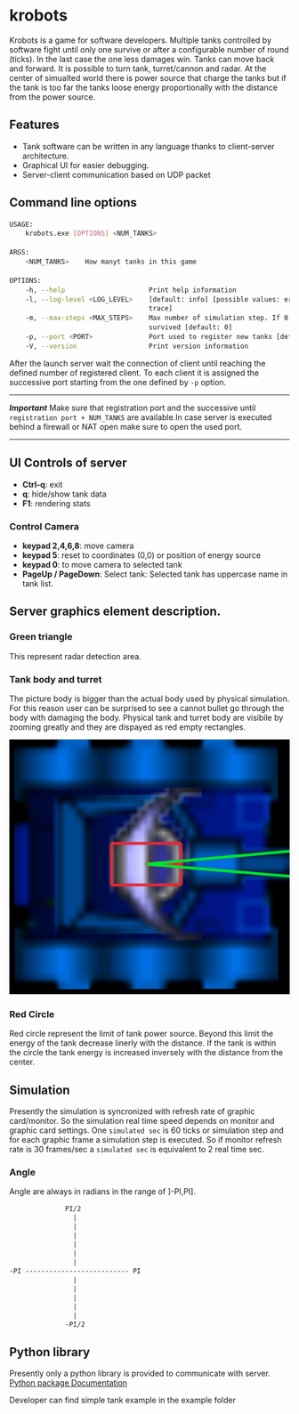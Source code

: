 # krobots
Krobots is a game for software developers. 
Multiple tanks controlled by software fight until only one survive or after a configurable number of round (ticks). In the last case the one less damages win.
Tanks can move back and forward. It is possible to turn tank, turret/cannon and radar.
At the center of simualted world there is power source that charge the tanks but if the tank is too far the tanks loose energy proportionally with the distance from the power source.

## Features
* Tank software can be written in any language thanks to client-server architecture.
* Graphical UI for easier debugging.
* Server-client communication based on UDP packet

## Command line options
```bash
USAGE:
    krobots.exe [OPTIONS] <NUM_TANKS>

ARGS:
    <NUM_TANKS>    How manyt tanks in this game

OPTIONS:
    -h, --help                     Print help information
    -l, --log-level <LOG_LEVEL>    [default: info] [possible values: error, warn, info, debug,
                                   trace]
    -m, --max-steps <MAX_STEPS>    Max number of simulation step. If 0 no end until only one
                                   survived [default: 0]
    -p, --port <PORT>              Port used to register new tanks [default: 55230]
    -V, --version                  Print version information

```

After the launch server wait the connection of client until reaching the defined number of registered client.
To each client it is assigned the successive port starting from the one defined by `-p` option.
***
***Important*** Make sure that registration port and the successive until `registration port + NUM_TANKS` are available.In case server is executed behind a firewall or NAT open make sure to open the used port.
***

## UI Controls of server
* **Ctrl-q**: exit
* **q**: hide/show tank data 
* **F1**: rendering stats

### Control Camera
* **keypad 2,4,6,8**: move camera
* **keypad 5**: reset to coordinates (0,0) or position of energy source
* **keypad 0**: to move camera to selected tank 
* **PageUp / PageDown**: Select tank: Selected tank has uppercase name in tank list.

## Server graphics element description.

### Green triangle 
This represent radar detection area.

### Tank body and turret
The picture body is bigger than the actual body used by physical simulation. For this reason user can be surprised to see
a cannot bullet go through the body with damaging the body. Physical tank and turret body are visibile by zooming greatly and they are dispayed as red empty rectangles.

![tank](./doc1.PNG)


### Red Circle
Red circle represent the limit of tank power source. Beyond this limit the energy of the tank decrease linerly with the distance. If the tank is within the circle the tank energy is increased inversely with the distance from the center.

## Simulation
Presently the simulation is syncronized with refresh rate of graphic card/monitor. So the simulation real time speed depends on monitor and graphic card settings.
One `simulated sec` is 60 ticks or simulation step and for each graphic frame a simulation step is executed. So if monitor refresh rate is 30 frames/sec a `simulated sec` is equivalent to 2 real time sec.

### Angle 
Angle are always in radians in the range of ]-PI,PI]. 
```
              PI/2
                |            
                |
                |
                |
                |
                |
-PI -------------------------- PI
                |
                |
                |
                |
                |
              -PI/2

```

## Python library
Presently only a python library is provided to communicate with server.
[Python package Documentation](./python/docs/singlehtml/index.html)

Developer can find simple tank example in the example folder





